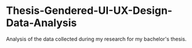 # Thesis-Gendered-UI-UX-Design-Data-Analysis
Analysis of the data collected during my research for my bachelor's thesis.

